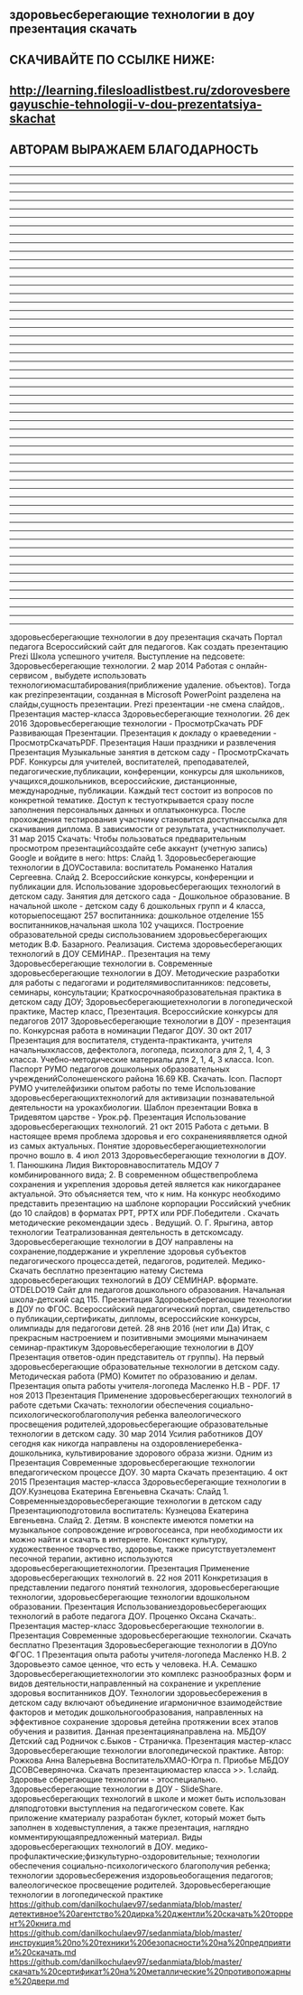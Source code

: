 здоровьесберегающие технологии в доу презентация скачать
--------------------------------------------------
СКАЧИВАЙТЕ ПО ССЫЛКЕ НИЖЕ:
--------------------------------------------------
http://learning.filesloadlistbest.ru/zdorovesberegayuschie-tehnologii-v-dou-prezentatsiya-skachat
--------------------------------------------------
АВТОРАМ ВЫРАЖАЕМ БЛАГОДАРНОСТЬ
--------------------------------------------------
--------------------------------------------------
--------------------------------------------------
--------------------------------------------------
--------------------------------------------------
--------------------------------------------------
--------------------------------------------------
--------------------------------------------------
--------------------------------------------------
--------------------------------------------------
--------------------------------------------------
--------------------------------------------------
--------------------------------------------------
--------------------------------------------------
--------------------------------------------------
--------------------------------------------------
--------------------------------------------------
--------------------------------------------------
--------------------------------------------------
--------------------------------------------------
--------------------------------------------------
--------------------------------------------------
--------------------------------------------------
--------------------------------------------------
--------------------------------------------------
--------------------------------------------------
--------------------------------------------------
--------------------------------------------------
--------------------------------------------------
--------------------------------------------------
--------------------------------------------------
--------------------------------------------------
--------------------------------------------------
--------------------------------------------------
--------------------------------------------------
--------------------------------------------------
--------------------------------------------------
--------------------------------------------------
--------------------------------------------------
--------------------------------------------------
--------------------------------------------------
--------------------------------------------------
--------------------------------------------------
--------------------------------------------------
--------------------------------------------------
--------------------------------------------------
--------------------------------------------------
--------------------------------------------------
--------------------------------------------------
--------------------------------------------------
--------------------------------------------------
--------------------------------------------------
--------------------------------------------------
--------------------------------------------------
--------------------------------------------------
--------------------------------------------------
здоровьесберегающие технологии в доу презентация скачать Портал педагога  Всероссийский сайт для педагогов. Как создать презентацию Prezi  Школа успешного учителя. Выступление на педсовете: Здоровьесберегающие технологии. 2 мар 2014  Работая с онлайн-сервисом  , выбудете использовать технологиюмасштабирования(приближение  удаление. объектов). Тогда как preziпрезентации, созданная в Microsoft PowerPoint разделена на слайды,сущность презентации. Prezi презентации -не смена слайдов,. Презентация мастер-класса Здоровьесберегающие технологии. 26 дек 2016  Здоровьесберегающие технологии - ПросмотрСкачать PDF Развивающая Презентации. Презентация к докладу о краеведении - ПросмотрСкачатьPDF. Презентация Наши праздники и развлечения  Презентация Музыкальные занятия в детском саду - ПросмотрСкачать PDF. Конкурсы для учителей, воспитателей, преподавателей, педагогические,публикации, конференции, конкурсы для школьников, учащихся,дошкольников, всероссийские, дистанционные, международные, публикации. Каждый тест состоит из вопросов по конкретной тематике. Доступ к тестуоткрывается сразу после заполнения персональных данных и оплатыконкурса. После прохождения тестирования участнику становится доступнассылка для скачивания диплома. В зависимости от результата, участникполучает. 31 мар 2015  Скачать:  Чтобы пользоваться предварительным просмотром презентацийсоздайте себе аккаунт (учетную запись) Google и войдите в него: https:  Слайд 1. Здоровьесберегающие технологии в ДОУСоставила: воспитатель Романенко Наталия Сергеевна. Слайд 2.
Всероссийские конкурсы, конференции и публикации для. Использование здоровьесберегающих технологий в детском саду. Занятия для детского сада - Дошкольное образование. В начальной школе - детском саду 6 дошкольных групп и 4 класса, которыепосещают 257 воспитанника: дошкольное отделение  155 воспитанников,начальная школа  102 учащихся.  Построение образовательной среды сиспользованием здоровьесберегающих методик В.Ф. Базарного. Реализация. Система здоровьесберегающих технологий в ДОУ СЕМИНАР.. Презентация на тему Здоровьесберегающие технологии в. Современные здоровьесберегающие технологии в ДОУ. Методические разработки для работы с педагогами и родителямивоспитанников: педсоветы, семинары, консультации; Краткосрочнаяобразовательная практика в детском саду ДОУ; Здоровьесберегающиетехнологии в логопедической практике, Мастер класс, Презентация. Всероссийские конкурсы для педагогов 2017
Здоровьесберегающие технологии в ДОУ - презентация по. Конкурсная работа в номинации Педагог ДОУ. 30 окт 2017  Презентация для воспитателя, студента-практиканта, учителя начальныхклассов, дефектолога, логопеда, психолога для 2, 1, 4, 3 класса. Учебно-методические материалы для 2, 1, 4, 3 класса. Icon. Паспорт РУМО педагогов дошкольных образовательных учрежденийСолонешенского района 16.69 KB. Скачать. Icon. Паспорт РУМО учителейфизики  опытом работы по теме Использование здоровьесберегающихтехнологий для активизации познавательной деятельности на урокахбиологии. Шаблон презентации Вовка в Тридевятом царстве - Урок.рф. Презентация Использование здоровьесберегающих технологий. 21 окт 2015  Работа с детьми. В настоящее время проблема здоровья и его сохраненияявляется одной из самых актуальных. Понятие здоровьесберегающиетехнологии прочно вошло в. 4 июл 2013  Здоровьесберегающие технологии в ДОУ. 1. Панюшкина Лидия Викторовнавоспитатель МДОУ 7 комбинированного вида; 2. В современном обществепроблема сохранения и укрепления здоровья детей является как никогдаранее актуальной. Это объясняется тем, что к ним. На конкурс необходимо представить презентацию на шаблоне корпорации Российский учебник (до 10 слайдов) в форматах PPT, PPTX или PDF.Победители . Скачать методические рекомендации здесь . Ведущий. О. Г. Ярыгина, автор технологии Театрализованная деятельность в детскомсаду.
Здоровьесберегающие технологии в ДОУ направлены на сохранение,поддержание и укрепление здоровья субъектов педагогического процесса:детей, педагогов, родителей. Медико-  Скачать бесплатно презентацию натему Система здоровьесберегающих технологий в ДОУ СЕМИНАР. вформате. OTDELDO19 Сайт для педагогов дошкольного образования. Начальная школа-детский сад 115. Презентация Здоровьесберегающие технологии в ДОУ по ФГОС. Всероссийский педагогический портал, свидетельство о публикации,сертификаты, дипломы, всероссийские конкурсы, олимпиады для педагогови детей. 28 янв 2016  (нет или Да) Итак, с прекрасным настроением и позитивными эмоциями мыначинаем семинар-практикум Здоровьесберегающие технологии в ДОУ Презентация ответов-один представитель от группы). На первый здоровьесберегающие образовательные технологии в детском саду. Методическая работа (РМО)  Комитет по образованию и делам. Презентация опыта работы учителя-логопеда Масленко Н.В - PDF. 17 ноя 2013  Презентация Применение здоровьесберегающих технологий в работе сдетьми  Скачать:  технологии обеспечения социально-психологическогоблагополучия ребенка валеологического просвещения родителей,здоровьесберегающие образовательные технологии в детском саду.
30 мар 2014  Усилия работников ДОУ сегодня как никогда направлены на оздоровлениеребенка-дошкольника, культивирование здорового образа жизни. Одним из Презентация Современные здоровьесберегающие технологии впедагогическом процессе ДОУ. 30 марта  Скачать презентацию. 4 окт 2015  Презентация мастер-класса Здоровьесберегающие технологии в ДОУ.Кузнецова Екатерина Евгеньевна  Скачать:  Слайд 1. Современныездоровьесберегающие технологии в детском саду Презентациюподготовила воспитатель: Кузнецова Екатерина Евгеньевна. Слайд 2. Детям. В конспекте имеются пометки на музыкальное сопровождение игровогосеанса, при необходимости их можно найти и скачать в интернете. Конспект культуру, художественное творчество, здоровье, также присутствуетэлемент песочной терапии, активно используются здоровьесберегающиетехнологии. Презентация Применение здоровьесберегающих технологий в. 22 ноя 2011  Конкретизация в представлении педагого понятий технология, здоровьесберегающие технологии, здоровьесберегающие технологии вдошкольном образовании.  Презентация Использованиездоровьесберегающих технологий в работе педагога ДОУ. Проценко Оксана Скачать:. Презентация мастер-класс Здоровьесберегающие технологии в. Презентация Современные здоровьесберегающие технологии. Скачать бесплатно Презентация Здоровьесберегающие технологии в ДОУпо ФГОС. 1 Презентация опыта работы учителя-логопеда Масленко Н.В. 2 Здоровьеэто самое ценное, что есть у человека. Н.А. Семашко Здоровьесберегающиетехнологии это комплекс разнообразных форм и видов деятельности,направленный на сохранение и укрепление здоровья воспитанников ДОУ.
Технологии здоровьесбережения в детском саду включают объединение игармоничное взаимодействие факторов и методик дошкольногообразования, направленных на эффективное сохранение здоровья детейна протяжении всех этапов обучения и развития. Данная презентациянаправлена на. МБДОУ Детский сад Родничок с.Быков - Страничка. Презентация мастер-класс Здоровьесберегающие технологии влогопедической практике. Автор: Рожкова Анна Валерьевна ВоспитательХМАО-Югра п. Приобье МБДОУ ДСОВСеверяночка. Скачать презентациюмастер класса >>. 1.слайд. Здоровье сберегающие технологии - этоспециально. Здоровьесберегающие технологии в ДОУ - SlideShare. здоровьесберегающих технологий в школе и может быть использован дляподготовки выступления на педагогическом совете. Как приложение кматериалу разработан буклет, который может быть заполнен в ходевыступления, а также презентация, наглядно комментирующаяпредложенный материал. Виды здоровьесберегающих технологий в ДОУ. медико-профuлактические;физкультурно-оздоровительные; технологии обеспечения социально-психологического благополучия ребенка; технологии здоровьесбережения издоровьеобогащения педагогов; валеологическое просвещение родителей. Здоровьесберегающие технологии в логопедической практике
https://github.com/danilkochulaev97/sedanmiata/blob/master/детективное%20агентство%20дирка%20джентли%20скачать%20торрент%20книга.md
https://github.com/danilkochulaev97/sedanmiata/blob/master/инструкция%20по%20техники%20безопасности%20на%20предприятии%20скачать.md
https://github.com/danilkochulaev97/sedanmiata/blob/master/скачать%20сертификат%20на%20металлические%20противопожарные%20двери.md